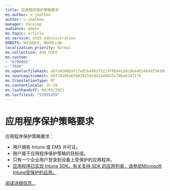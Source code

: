 ```yaml
---
title: 应用程序保护策略要求
ms.author: v-jmathew
author: v-jmathew
manager: dansimp
audience: Admin
ms.topic: article
ms.service: o365-administration
ROBOTS: NOINDEX, NOFOLLOW
localization_priority: Normal
ms.collection: Adm_O365
ms.custom:
- "6700002"
- "7680"
ms.openlocfilehash: d07a9500b9f17e05b4982f1219f8b94cb8c8be4b5484d334108c9131b42b5659
ms.sourcegitcommit: b5f7da89a650d2915dc652449623c78be6247175
ms.translationtype: MT
ms.contentlocale: zh-CN
ms.lasthandoff: 08/05/2021
ms.locfileid: "53995359"
---
```

# <a name="application-protection-policy-requirements"></a>应用程序保护策略要求

应用程序保护策略要求：

- 用户拥有 Intune 或 EMS 许可证。
- 用户属于应用程序保护策略的目标组。
- 只有一个企业用户登录到设备上受保护的应用程序。
- [应用程序已实现 Intune SDK。有关支持 SDK 的应用列表，请参阅Microsoft Intune受保护的应用。](https://docs.microsoft.com/mem/intune/apps/apps-supported-intune-apps)

[阅读详细信息...](https://docs.microsoft.com/mem/intune/apps/app-protection-policy)
